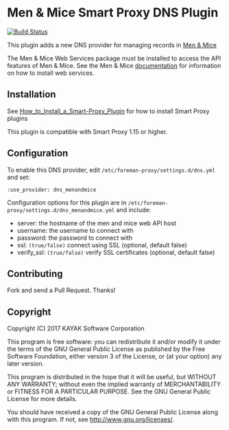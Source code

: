 # Men & Mice Smart Proxy DNS Plugin

[![Build Status](https://travis-ci.org/kayak/smart_proxy_dns_menandmice.svg?branch=master)](https://travis-ci.org/kayak/smart_proxy_dns_menandmice)

This plugin adds a new DNS provider for managing records in [Men & Mice](https://www.menandmice.com)

The Men & Mice Web Services package must be installed to access the API features of Men & Mice. See the Men & Mice [documentation](https://docs.menadnmice.com/) for information on how to install web services.

## Installation

See [How_to_Install_a_Smart-Proxy_Plugin](http://projects.theforeman.org/projects/foreman/wiki/How_to_Install_a_Smart-Proxy_Plugin)
for how to install Smart Proxy plugins

This plugin is compatible with Smart Proxy 1.15 or higher.

## Configuration

To enable this DNS provider, edit `/etc/foreman-proxy/settings.d/dns.yml` and set:

    :use_provider: dns_menandmice

Configuration options for this plugin are in `/etc/foreman-proxy/settings.d/dns_menandmice.yml` and include:

* server: the hostname of the men and mice web API host
* username: the username to connect with
* password: the password to connect with
* ssl: `(true/false)` connect using SSL (optional, default false)
* verify_ssl: `(true/false)` verify SSL certificates (optional, default false)

## Contributing

Fork and send a Pull Request. Thanks!

## Copyright

Copyright (C) 2017 KAYAK Software Corporation

This program is free software: you can redistribute it and/or modify
it under the terms of the GNU General Public License as published by
the Free Software Foundation, either version 3 of the License, or
(at your option) any later version.

This program is distributed in the hope that it will be useful,
but WITHOUT ANY WARRANTY; without even the implied warranty of
MERCHANTABILITY or FITNESS FOR A PARTICULAR PURPOSE.  See the
GNU General Public License for more details.

You should have received a copy of the GNU General Public License
along with this program.  If not, see <http://www.gnu.org/licenses/>.